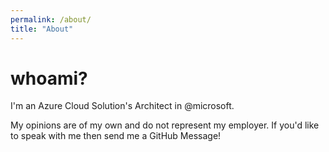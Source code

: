 ```yaml
---
permalink: /about/
title: "About"
---
```


# whoami?

I'm an Azure Cloud Solution's Architect in @microsoft.

My opinions are of my own and do not represent my employer. If you'd like to speak with me then send me a GitHub Message!

